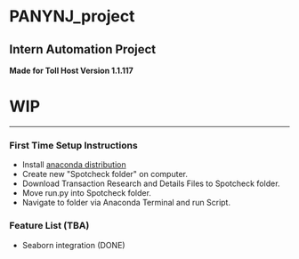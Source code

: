 # PANYNJ_project
## Intern Automation Project
**Made for Toll Host Version 1.1.117**
# WIP
---

### First Time Setup Instructions
- Install [anaconda distribution](https://www.anaconda.com/download/success)
- Create new "Spotcheck folder" on computer.
- Download Transaction Research and Details Files to Spotcheck folder.
- Move run.py into Spotcheck folder.
- Navigate to folder via Anaconda Terminal and run Script.


### Feature List (TBA)
- Seaborn integration (DONE)


